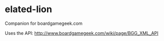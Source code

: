 elated-lion
===========

Companion for boardgamegeek.com

Uses the API: http://www.boardgamegeek.com/wiki/page/BGG_XML_API
